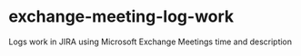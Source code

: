 # exchange-meeting-log-work
Logs work in JIRA using Microsoft Exchange Meetings time and description
